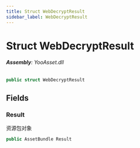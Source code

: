 ```yaml
---
title: Struct WebDecryptResult
sidebar_label: WebDecryptResult
---
```

# Struct WebDecryptResult


###### **Assembly**: YooAsset.dll

```csharp title="Declaration"
public struct WebDecryptResult
```
## Fields
### Result
资源包对象

```csharp title="Declaration"
public AssetBundle Result
```
